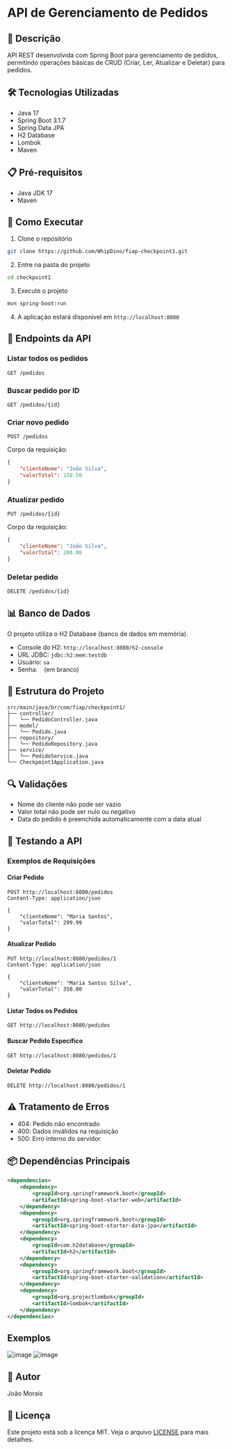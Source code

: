 # API de Gerenciamento de Pedidos

## 📝 Descrição
API REST desenvolvida com Spring Boot para gerenciamento de pedidos, permitindo operações básicas de CRUD (Criar, Ler, Atualizar e Deletar) para pedidos.

## 🛠️ Tecnologias Utilizadas
- Java 17
- Spring Boot 3.1.7
- Spring Data JPA
- H2 Database
- Lombok
- Maven

## 📋 Pré-requisitos
- Java JDK 17
- Maven

## 🚀 Como Executar
1. Clone o repositório
```bash
git clone https://github.com/WhipDino/fiap-checkpoint1.git
```

2. Entre na pasta do projeto
```bash
cd checkpoint1
```

3. Execute o projeto
```bash
mvn spring-boot:run
```

4. A aplicação estará disponível em `http://localhost:8080`

## 🔗 Endpoints da API

### Listar todos os pedidos
```http
GET /pedidos
```

### Buscar pedido por ID
```http
GET /pedidos/{id}
```

### Criar novo pedido
```http
POST /pedidos
```
Corpo da requisição:
```json
{
    "clienteNome": "João Silva",
    "valorTotal": 150.50
}
```

### Atualizar pedido
```http
PUT /pedidos/{id}
```
Corpo da requisição:
```json
{
    "clienteNome": "João Silva",
    "valorTotal": 200.00
}
```

### Deletar pedido
```http
DELETE /pedidos/{id}
```

## 📊 Banco de Dados
O projeto utiliza o H2 Database (banco de dados em memória).
- Console do H2: `http://localhost:8080/h2-console`
- URL JDBC: `jdbc:h2:mem:testdb`
- Usuário: `sa`
- Senha: ` ` (em branco)

## 📝 Estrutura do Projeto
```
src/main/java/br/com/fiap/checkpoint1/
├── controller/
│   └── PedidoController.java
├── model/
│   └── Pedido.java
├── repository/
│   └── PedidoRepository.java
├── service/
│   └── PedidoService.java
└── Checkpoint1Application.java
```

## 🔍 Validações
- Nome do cliente não pode ser vazio
- Valor total não pode ser nulo ou negativo
- Data do pedido é preenchida automaticamente com a data atual

## 🧪 Testando a API

### Exemplos de Requisições

#### Criar Pedido
```http
POST http://localhost:8080/pedidos
Content-Type: application/json

{
    "clienteNome": "Maria Santos",
    "valorTotal": 299.99
}
```

#### Atualizar Pedido
```http
PUT http://localhost:8080/pedidos/1
Content-Type: application/json

{
    "clienteNome": "Maria Santos Silva",
    "valorTotal": 350.00
}
```

#### Listar Todos os Pedidos
```http
GET http://localhost:8080/pedidos
```

#### Buscar Pedido Específico
```http
GET http://localhost:8080/pedidos/1
```

#### Deletar Pedido
```http
DELETE http://localhost:8080/pedidos/1
```

## ⚠️ Tratamento de Erros
- 404: Pedido não encontrado
- 400: Dados inválidos na requisição
- 500: Erro interno do servidor

## 📦 Dependências Principais
```xml
<dependencies>
    <dependency>
        <groupId>org.springframework.boot</groupId>
        <artifactId>spring-boot-starter-web</artifactId>
    </dependency>
    <dependency>
        <groupId>org.springframework.boot</groupId>
        <artifactId>spring-boot-starter-data-jpa</artifactId>
    </dependency>
    <dependency>
        <groupId>com.h2database</groupId>
        <artifactId>h2</artifactId>
    </dependency>
    <dependency>
        <groupId>org.springframework.boot</groupId>
        <artifactId>spring-boot-starter-validation</artifactId>
    </dependency>
    <dependency>
        <groupId>org.projectlombok</groupId>
        <artifactId>lombok</artifactId>
    </dependency>
</dependencies>
```

## Exemplos
![image](https://github.com/user-attachments/assets/8cbb6f6e-4cc8-4cf5-980c-1c9d6d02ea79)
![image](https://github.com/user-attachments/assets/d08def8d-485f-41e2-9725-2c3bcb5435b7)

## 👥 Autor
João Morais

## 📄 Licença
Este projeto está sob a licença MIT. Veja o arquivo [LICENSE](LICENSE) para mais detalhes.
